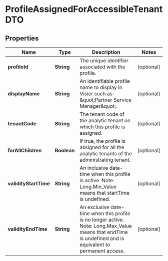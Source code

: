 

# ProfileAssignedForAccessibleTenantDTO


## Properties

| Name | Type | Description | Notes |
|------------ | ------------- | ------------- | -------------|
|**profileId** | **String** | The unique identifier associated with the profile. |  [optional] |
|**displayName** | **String** | An identifiable profile name to display in Visier such as \&quot;Partner Service Manager\&quot;. |  [optional] |
|**tenantCode** | **String** | The tenant code of the analytic tenant on which this profile is assigned. |  [optional] |
|**forAllChildren** | **Boolean** | If true, the profile is assigned for all the analytic tenants of the administrating tenant. |  [optional] |
|**validityStartTime** | **String** | An inclusive date-time when this profile is active.   Note: Long.Min_Value means that startTime is undefined. |  [optional] |
|**validityEndTime** | **String** | An exclusive date-time when this profile is no longer active.   Note: Long.Max_Value means that endTime is undefined and is equivalent to permanent access. |  [optional] |



